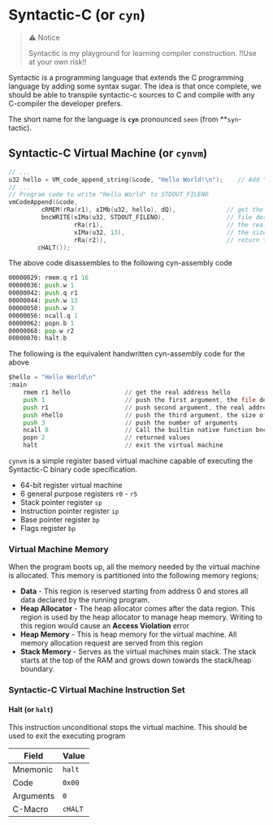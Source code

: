 # Syntactic-C (or `cyn`)
> **:warning:** Notice
> 
> Syntactic is my playground for learning compiler construction. !!Use at your own risk!!

Syntactic is a programming language that extends the C programming language by adding some syntax sugar.
The idea is that once complete, we should be able to transpile syntactic-c sources to C and compile with any C-compiler
the developer prefers.

The short name for the language is **`cyn`** pronounced `seen` (from **`syn`-tactic).

## Syntactic-C Virtual Machine (or `cynvm`)

```c
// ...
u32 hello = VM_code_append_string(&code, "Hello World!\n");    // Add "Hello World!" to data section of the code
// ...
// Program code to write "Hello World" to STDOUT_FILENO
vmCodeAppend(&code,
         cRMEM(rRa(r1), xIMb(u32, hello), dQ),              // get the real memory address of hello
         bncWRITE(xIMa(u32, STDOUT_FILENO),                 // file descriptor to write to
                  rRa(r1),                                  // the real memory address of the string was put in r2
                  xIMa(u32, 13),                            // the size of the string is 13
                  rRa(r2)),                                 // return the number of bytes written to 32
        cHALT());
```

The above code disassembles to the following cyn-assembly code
```asm
00000029: rmem.q r1 16
00000036: push.w 1
00000042: push.q r1
00000044: push.w 13
00000050: push.w 3
00000056: ncall.q 1
00000062: popn.b 1
00000068: pop.w r2
00000070: halt.b
```

The following is the equivalent handwritten cyn-assembly code for the above
```asm
$hello = "Hello World\n"
:main
    rmem r1 hello               // get the real address hello
    push 1                      // push the first argument, the file descriptor to write to (TODO: use @STDOUT_FILENO)
    push r1                     // push second argument, the real address of the string
    push #hello                 // push the third argument, the size of the string
    push 3                      // push the number of arguments
    ncall 0                     // Call the builtin native function bncWrite (TODO: use @write once available)
    popn 2                      // returned values
    halt                        // exit the virtual machine
```

`cynvm` is a simple register based virtual machine capable of executing the Syntactic-C binary code specification.
* 64-bit register virtual machine
* 6 general purpose registers `r0` - `r5`
* Stack pointer register `sp`
* Instruction pointer register `ip`
* Base pointer register `bp`
* Flags register `bp`

### Virtual Machine Memory
When the program boots up, all the memory needed by the virtual machine is allocated. This memory is partitioned into
the following memory regions;
- **Data** - This region is reserved starting from address 0 and stores all data declared by the running program.
- **Heap Allocator** - The heap allocator comes after the data region. This region is used by the heap allocator
to manage heap memory. Writing to this region would cause an **Access Violation** error
- **Heap Memory** - This is heap memory for the virtual machine. All memory allocation request are served from
this region
- **Stack Memory** - Serves as the virtual machines main stack. The stack starts at the top of the RAM and grows
down towards the stack/heap boundary.

### Syntactic-C Virtual Machine Instruction Set

#### Halt (or `halt`)
This instruction unconditional stops the virtual machine. This should be used to exit the executing program

Field | Value
----  | -----
Mnemonic | `halt`
Code | `0x00`
Arguments | `0`
C-Macro |  `cHALT`


